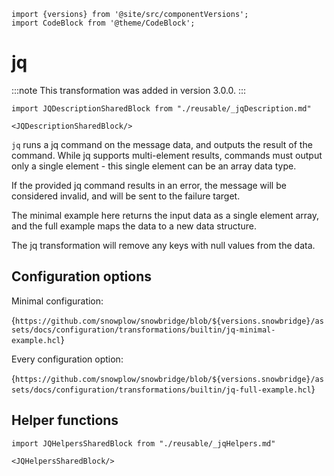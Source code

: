 ```mdx-code-block
import {versions} from '@site/src/componentVersions';
import CodeBlock from '@theme/CodeBlock';
```

# jq

:::note
This transformation was added in version 3.0.0.
:::

```mdx-code-block
import JQDescriptionSharedBlock from "./reusable/_jqDescription.md"

<JQDescriptionSharedBlock/>
```

`jq` runs a jq command on the message data, and outputs the result of the command. While jq supports multi-element results, commands must output only a single element - this single element can be an array data type.

If the provided jq command results in an error, the message will be considered invalid, and will be sent to the failure target.

The minimal example here returns the input data as a single element array, and the full example maps the data to a new data structure.

The jq transformation will remove any keys with null values from the data.

## Configuration options

Minimal configuration:

<CodeBlock language="hcl" reference>{`
https://github.com/snowplow/snowbridge/blob/${versions.snowbridge}/assets/docs/configuration/transformations/builtin/jq-minimal-example.hcl
`}</CodeBlock>

Every configuration option:

<CodeBlock language="hcl" reference>{`
https://github.com/snowplow/snowbridge/blob/${versions.snowbridge}/assets/docs/configuration/transformations/builtin/jq-full-example.hcl
`}</CodeBlock>

## Helper functions

```mdx-code-block
import JQHelpersSharedBlock from "./reusable/_jqHelpers.md"

<JQHelpersSharedBlock/>
```
